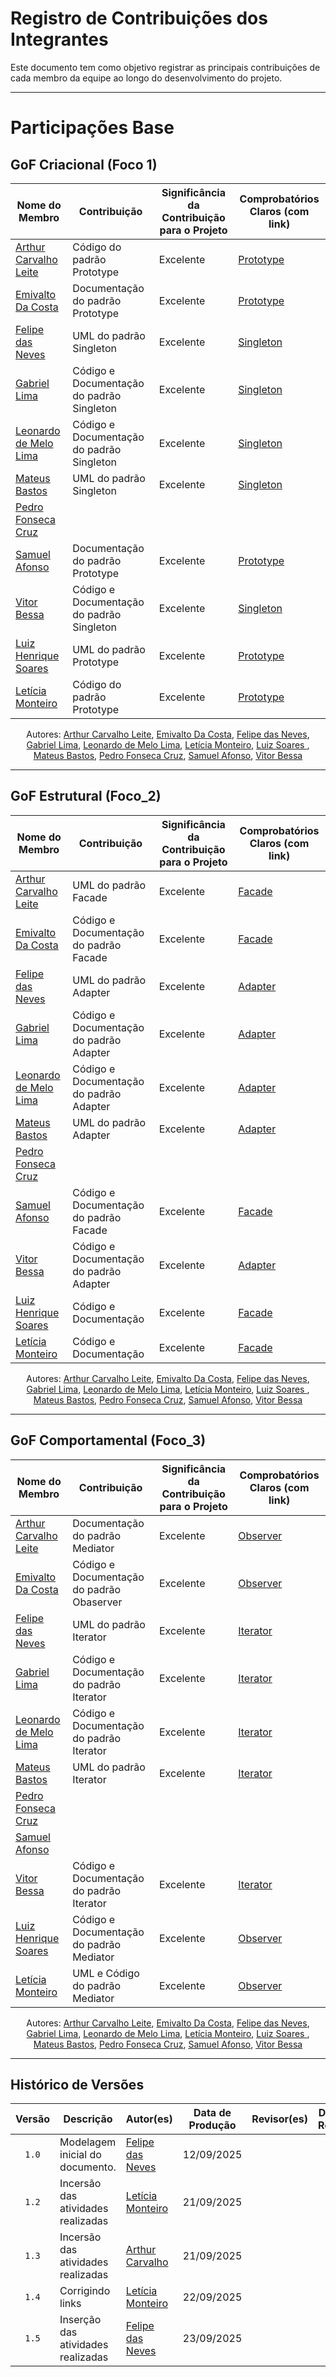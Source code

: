 # Registro de Contribuições dos Integrantes 

Este documento tem como objetivo registrar as principais contribuições de cada membro da equipe ao longo do desenvolvimento do projeto. 

--- 

# Participações Base 

## GoF Criacional (Foco 1)

| Nome do Membro | Contribuição | Significância da Contribuição para o Projeto | Comprobatórios Claros (com link) |
|----------------|--------------|----------------------------------------------|-----------------------------------|
| [Arthur Carvalho Leite](https://github.com/arthurlleite) | Código do padrão Prototype | Excelente | [Prototype](../gofCriacionais/prototype.md) |
| [Emivalto Da Costa](https://github.com/EmivaltoJrr)| Documentação do padrão Prototype | Excelente | [Prototype](../gofCriacionais/prototype.md) |
| [Felipe das Neves](https://github.com/FelipeFreire-gf) | UML do padrão Singleton | Excelente | [Singleton](../gofCriacionais/singleton.md) |
| [Gabriel Lima](https://github.com/gabriel-lima258) | Código e Documentação do padrão Singleton | Excelente | [Singleton](../gofCriacionais/singleton.md) |
| [Leonardo de Melo Lima](https://github.com/leozinlima) | Código e Documentação do padrão Singleton | Excelente | [Singleton](../gofCriacionais/singleton.md) |
| [Mateus Bastos](https://github.com/MateuSansete)| UML do padrão Singleton | Excelente | [Singleton](../gofCriacionais/singleton.md) |
| [Pedro Fonseca Cruz](https://github.com/pfc15) | | | |
| [Samuel Afonso](https://github.com/SamuelAfonso) | Documentação do padrão Prototype | Excelente | [Prototype](../gofCriacionais/prototype.md) |
| [Vitor Bessa](https://github.com/Bessazs) | Código e Documentação do padrão Singleton | Excelente | [Singleton](../gofCriacionais/singleton.md) |
| [Luiz Henrique Soares ](https://github.com/luizh-gsoares) | UML do padrão Prototype | Excelente | [Prototype](../gofCriacionais/prototype.md) |
| [Letícia Monteiro ](https://github.com/leticiamonteiroo) | Código do padrão Prototype | Excelente | [Prototype](../gofCriacionais/prototype.md) |

<div align="center"> 
<p>Autores:
  <a href="https://github.com/arthurlleite">Arthur Carvalho Leite</a>,
  <a href="https://github.com/EmivaltoJrr">Emivalto Da Costa</a>,
  <a href="https://github.com/FelipeFreire-gf">Felipe das Neves</a>,
  <a href="https://github.com/gabriel-lima258">Gabriel Lima</a>,
  <a href="https://github.com/leozinlima">Leonardo de Melo Lima</a>,
  <a href="https://github.com/LeticiaMonteiroo">Letícia Monteiro</a>,
  <a href="https://github.com/luizh-gsoares"> Luiz Soares </a>,
  <a href="https://github.com/MateuSansete">Mateus Bastos</a>,
  <a href="https://github.com/pfc15">Pedro Fonseca Cruz</a>,
  <a href="https://github.com/SamuelAfonso">Samuel Afonso</a>,
  <a href="https://github.com/Bessazs">Vitor Bessa</a>
</p>
</div>

---

## GoF Estrutural (Foco_2)

| Nome do Membro | Contribuição | Significância da Contribuição para o Projeto | Comprobatórios Claros (com link) |
|----------------|--------------|----------------------------------------------|-----------------------------------|
| [Arthur Carvalho Leite](https://github.com/arthurlleite) | UML do padrão Facade | Excelente | [Facade](../gofEstruturais/facade.md) |
| [Emivalto Da Costa](https://github.com/EmivaltoJrr)| Código e Documentação do padrão Facade | Excelente | [Facade](../gofEstruturais/facade.md)  |
| [Felipe das Neves](https://github.com/FelipeFreire-gf) | UML do padrão Adapter | Excelente | [Adapter](../gofEstruturais/adapter.md) |
| [Gabriel Lima](https://github.com/gabriel-lima258) | Código e Documentação do padrão Adapter | Excelente | [Adapter](../gofEstruturais/adapter.md) |
| [Leonardo de Melo Lima](https://github.com/leozinlima) | Código e Documentação do padrão Adapter | Excelente | [Adapter](../gofEstruturais/adapter.md) |
| [Mateus Bastos](https://github.com/MateuSansete)| UML do padrão Adapter | Excelente | [Adapter](../gofEstruturais/adapter.md) |
| [Pedro Fonseca Cruz](https://github.com/pfc15) | | | |
| [Samuel Afonso](https://github.com/SamuelAfonso) | Código e Documentação do padrão Facade | Excelente | [Facade](../gofEstruturais/facade.md) |
| [Vitor Bessa](https://github.com/Bessazs) | Código e Documentação do padrão Adapter | Excelente | [Adapter](../gofEstruturais/adapter.md) |
| [Luiz Henrique Soares ](https://github.com/luizh-gsoares) | Código e Documentação | Excelente | [Facade](../gofEstruturais/facade.md) |
| [Letícia Monteiro ](https://github.com/leticiamonteiroo) | Código e Documentação | Excelente | [Facade](../gofEstruturais/facade.md) |

<div align="center"> 
<p>Autores:
  <a href="https://github.com/arthurlleite">Arthur Carvalho Leite</a>,
  <a href="https://github.com/EmivaltoJrr">Emivalto Da Costa</a>,
  <a href="https://github.com/FelipeFreire-gf">Felipe das Neves</a>,
  <a href="https://github.com/gabriel-lima258">Gabriel Lima</a>,
  <a href="https://github.com/leozinlima">Leonardo de Melo Lima</a>,
  <a href="https://github.com/LeticiaMonteiroo">Letícia Monteiro</a>,
  <a href="https://github.com/luizh-gsoares"> Luiz Soares </a>,
  <a href="https://github.com/MateuSansete">Mateus Bastos</a>,
  <a href="https://github.com/pfc15">Pedro Fonseca Cruz</a>,
  <a href="https://github.com/SamuelAfonso">Samuel Afonso</a>,
  <a href="https://github.com/Bessazs">Vitor Bessa</a>
</p>
</div>

---

## GoF Comportamental (Foco_3)

| Nome do Membro | Contribuição | Significância da Contribuição para o Projeto | Comprobatórios Claros (com link) |
|----------------|--------------|----------------------------------------------|-----------------------------------|
| [Arthur Carvalho Leite](https://github.com/arthurlleite) | Documentação do padrão Mediator | Excelente | [Observer](../gofComportamentais/observer.md) |
| [Emivalto Da Costa](https://github.com/EmivaltoJrr)| Código e Documentação do padrão Obaserver | Excelente | [Observer](../gofComportamentais/observer.md)|
| [Felipe das Neves](https://github.com/FelipeFreire-gf) | UML do padrão Iterator | Excelente |  [Iterator](../gofComportamentais/Iterator.md) |
| [Gabriel Lima](https://github.com/gabriel-lima258) | Código e Documentação do padrão Iterator | Excelente |  [Iterator](../gofComportamentais/Iterator.md) |
| [Leonardo de Melo Lima](https://github.com/leozinlima) | Código e Documentação do padrão Iterator | Excelente |  [Iterator](../gofComportamentais/Iterator.md) |
| [Mateus Bastos](https://github.com/MateuSansete)| UML do padrão Iterator | Excelente |  [Iterator](../gofComportamentais/Iterator.md) |
| [Pedro Fonseca Cruz](https://github.com/pfc15) | | | |
| [Samuel Afonso](https://github.com/SamuelAfonso) | | | |
| [Vitor Bessa](https://github.com/Bessazs) | Código e Documentação do padrão Iterator | Excelente |  [Iterator](../gofComportamentais/Iterator.md) |
| [Luiz Henrique Soares ](https://github.com/luizh-gsoares) | Código e Documentação do padrão Mediator | Excelente | [Observer](../gofComportamentais/observer.md) |
| [Letícia Monteiro ](https://github.com/leticiamonteiroo) | UML e Código do padrão Mediator | Excelente | [Observer](../gofComportamentais/observer.md) |

<div align="center"> 
<p>Autores:
  <a href="https://github.com/arthurlleite">Arthur Carvalho Leite</a>,
  <a href="https://github.com/EmivaltoJrr">Emivalto Da Costa</a>,
  <a href="https://github.com/FelipeFreire-gf">Felipe das Neves</a>,
  <a href="https://github.com/gabriel-lima258">Gabriel Lima</a>,
  <a href="https://github.com/leozinlima">Leonardo de Melo Lima</a>,
  <a href="https://github.com/LeticiaMonteiroo">Letícia Monteiro</a>,
  <a href="https://github.com/luizh-gsoares"> Luiz Soares </a>,
  <a href="https://github.com/MateuSansete">Mateus Bastos</a>,
  <a href="https://github.com/pfc15">Pedro Fonseca Cruz</a>,
  <a href="https://github.com/SamuelAfonso">Samuel Afonso</a>,
  <a href="https://github.com/Bessazs">Vitor Bessa</a>
</p>
</div>

---

## Histórico de Versões

| Versão | Descrição | Autor(es) | Data de Produção | Revisor(es) | Data de Revisão | Incremento do Revisor |
| :----: | --------- | --------- | :--------------: | ----------- | :-------------: | :-------------------: |
| `1.0` | Modelagem inicial do documento. | [Felipe das Neves](https://github.com/FelipeFreire-gf) | 12/09/2025 | | | |
| `1.2` | Incersão das atividades realizadas | [Letícia Monteiro](https://github.com/LeticiaMonteiroo)  | 21/09/2025 | | | |
| `1.3` | Incersão das atividades realizadas | [Arthur Carvalho](https://github.com/arthurlleite)  | 21/09/2025 | | | |
| `1.4` | Corrigindo links | [Letícia Monteiro](https://github.com/LeticiaMonteiroo)  | 22/09/2025 | | | |
| `1.5` | Inserção das atividades realizadas| [Felipe das Neves](https://github.com/FelipeFreire-gf)  | 23/09/2025 | | | |
